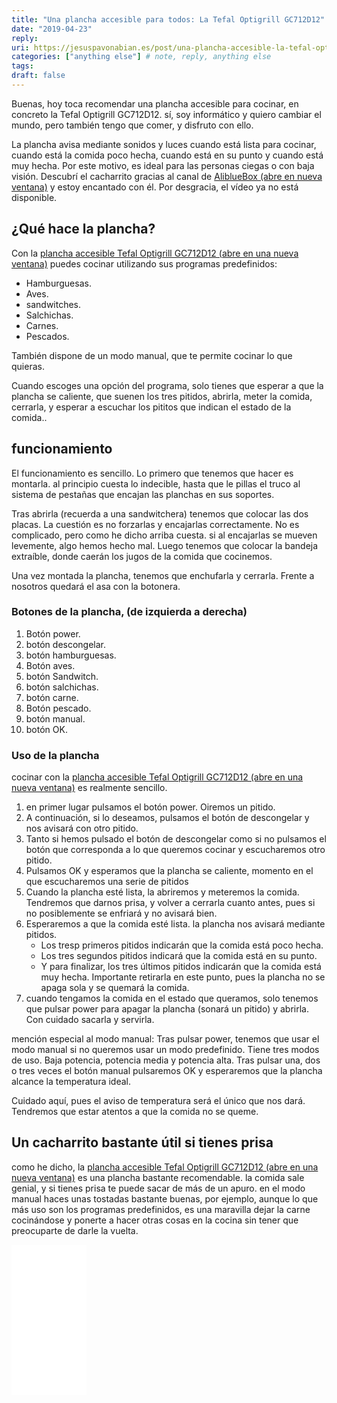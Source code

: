 ```yaml
---
title: "Una plancha accesible para todos: La Tefal Optigrill GC712D12"
date: "2019-04-23"
reply:
uri: https://jesuspavonabian.es/post/una-plancha-accesible-la-tefal-optigrill-gc712d12
categories: ["anything else"] # note, reply, anything else
tags:
draft: false
---
```


Buenas, hoy toca recomendar una plancha accesible para cocinar, en concreto la Tefal Optigrill GC712D12. sí, soy informático y quiero cambiar el mundo, pero también tengo que comer, y disfruto con ello.

La plancha avisa mediante sonidos y luces cuando está lista para cocinar, cuando está la comida poco hecha, cuando está en su punto y cuando está muy hecha. Por este motivo, es ideal para las personas ciegas o con baja visión. Descubrí el cacharrito gracias al canal de [AliblueBox (abre en nueva ventana)](http://www.alibluebox.com/) y estoy encantado con él. Por desgracia, el vídeo ya no está disponible.

## ¿Qué hace la plancha?

Con la [plancha accesible Tefal Optigrill GC712D12 (abre en una nueva ventana)](https://amzn.to/2W1X5su) puedes cocinar utilizando sus programas predefinidos:

- Hamburguesas.
- Aves.
- sandwitches.
- Salchichas.
- Carnes.
- Pescados.

También dispone de un modo manual, que te permite cocinar lo que quieras.

Cuando escoges una opción del programa, solo tienes que esperar a que la plancha se caliente, que suenen los tres pitidos, abrirla, meter la comida, cerrarla, y esperar a escuchar los pititos que indican el estado de la comida..

## funcionamiento

El funcionamiento es sencillo. Lo primero que tenemos que hacer es montarla. al principio cuesta lo indecible, hasta que le pillas el truco al sistema de pestañas que encajan las planchas en sus soportes.

Tras abrirla (recuerda a una sandwitchera) tenemos que colocar las dos placas. La cuestión es no forzarlas y encajarlas correctamente. No es complicado, pero como he dicho arriba cuesta. si al encajarlas se mueven levemente, algo hemos hecho mal. Luego tenemos que colocar la bandeja extraíble, donde caerán los jugos de la comida que cocinemos.

Una vez montada la plancha, tenemos que enchufarla y cerrarla. Frente a nosotros quedará el asa con la botonera.

### Botones de la plancha, (de izquierda a derecha)

1. Botón power.
2. botón descongelar.
3. botón hamburguesas.
4. Botón aves.
5. botón Sandwitch.
6. botón salchichas.
7. botón carne.
8. Botón pescado.
9. botón manual.
10. botón OK.

### Uso de la plancha

cocinar con la [plancha accesible Tefal Optigrill GC712D12 (abre en una nueva ventana)](https://amzn.to/2W1X5su) es realmente sencillo.

1. en primer lugar pulsamos el botón power. Oiremos un pitido.
2. A continuación, si lo deseamos, pulsamos el botón de descongelar y nos avisará con otro pitido.
3. Tanto si hemos pulsado el botón de descongelar como si no pulsamos el botón que corresponda a lo que queremos cocinar y escucharemos otro pitido.
4. Pulsamos OK y esperamos que la plancha se caliente, momento en el que escucharemos una serie de pitidos
5. Cuando la plancha esté lista, la abriremos y meteremos la comida. Tendremos que darnos prisa, y volver a cerrarla cuanto antes, pues si no posiblemente se enfriará y no avisará bien.
6. Esperaremos a que la comida esté lista. la plancha nos avisará mediante pitidos.
    - Los tresp primeros pitidos indicarán que la comida está poco hecha.
    - Los tres segundos pitidos indicará que la comida está en su punto.
    - Y para finalizar, los tres últimos pitidos indicarán que la comida está muy hecha. Importante retirarla en este punto, pues la plancha no se apaga sola y se quemará la comida.
7. cuando tengamos la comida en el estado que queramos, solo tenemos que pulsar power para apagar la plancha (sonará un pitido) y abrirla. Con cuidado sacarla y servirla.

mención especial al modo manual: Tras pulsar power, tenemos que usar el modo manual si no queremos usar un modo predefinido. Tiene tres modos de uso. Baja potencia, potencia media y potencia alta. Tras pulsar una, dos o tres veces el botón manual pulsaremos OK y esperaremos que la plancha alcance la temperatura ideal.

Cuidado aquí, pues el aviso de temperatura será el único que nos dará. Tendremos que estar atentos a que la comida no se queme.

## Un cacharrito bastante útil si tienes prisa

como he dicho, la [plancha accesible Tefal Optigrill GC712D12 (abre en una nueva ventana)](https://amzn.to/2W1X5su) es una plancha bastante recomendable. la comida sale genial, y si tienes prisa te puede sacar de más de un apuro. en el modo manual haces unas tostadas bastante buenas, por ejemplo, aunque lo que más uso son los programas predefinidos, es una maravilla dejar la carne cocinándose y ponerte a hacer otras cosas en la cocina sin tener que preocuparte de darle la vuelta.

<iframe style="width:120px;height:240px;" marginwidth="0" marginheight="0" scrolling="no" frameborder="0" src="//rcm-eu.amazon-adsystem.com/e/cm?lt1=_blank&amp;bc1=000000&amp;IS2=1&amp;bg1=FFFFFF&amp;fc1=000000&amp;lc1=0000FF&amp;t=jpa02-21&amp;language=es_ES&amp;o=30&amp;p=8&amp;l=as4&amp;m=amazon&amp;f=ifr&amp;ref=as_ss_li_til&amp;asins=B01CI29NHI&amp;linkId=3dd5e76cd191d8ee5881f998bdf27822"></iframe>
